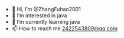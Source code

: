 - 👋 Hi, I’m @ZhangFuhao2001
- 👀 I’m interested in java
- 🌱 I’m currently learning java
- 📫 How to reach me 2422543809@qq.com

<!---
ZhangFuhao2001/ZhangFuhao2001 is a ✨ special ✨ repository because its `README.md` (this file) appears on your GitHub profile.
You can click the Preview link to take a look at your changes.
--->
